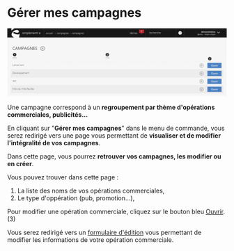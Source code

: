 # Gérer mes campagnes


![campagnes-screenshotciappsimplementecom20150810163257](images/campagnes-screenshotciappsimplementecom20150810163257.png)


<p>Une campagne correspond &agrave; un<strong> regroupement par th&egrave;me d'op&eacute;rations commerciales, publicit&eacute;s...</strong></p>
<p>En cliquant sur "<strong>G&eacute;rer mes campagnes</strong>" dans le menu de commande, vous serez redirig&eacute; vers une page vous permettant de <strong>visualiser et de modifier l'int&eacute;gralit&eacute; de vos campagnes</strong>.</p>
<p>Dans cette page, vous pourrez <strong>retrouver vos campagnes, les modifier ou en cr&eacute;er</strong>.</p>
<p>Vous pouvez trouver dans cette page :</p>
<ol>
<li>La liste des noms de vos op&eacute;rations commerciales,</li>
<li>Le type d'opp&eacute;ration (pub, promotion...),</li>
</ol>
<p>Pour modifier une op&eacute;ration commerciale, cliquez sur le bouton bleu <a href="/app/gestion-commerciale/commercial/campagnes/editcampagne.aspx">Ouvrir</a>. (3)</p>
<p>Vous serez redirig&eacute; vers un <a href="/app/gestion-commerciale/commercial/campagnes/editcampagne.aspx">formulaire d'&eacute;dition</a>&nbsp;vous permettant de modifier les informations de votre op&eacute;ration commerciale.</p>

